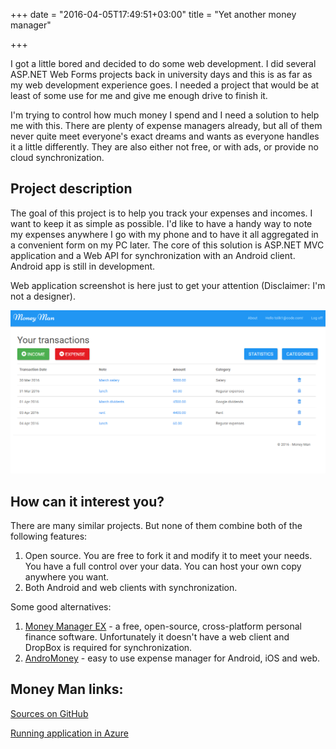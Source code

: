 +++
date = "2016-04-05T17:49:51+03:00"
title = "Yet another money manager"

+++

I got a little bored and decided to do some web development. I did several ASP.NET Web Forms projects back in university days and this is as far as my web development experience goes. I needed a project that would be at least of some use for me and give me enough drive to finish it.

<!--more-->

I'm trying to control how much money I spend and I need a solution to help me with this. There are plenty of expense managers already, but all of them never quite meet everyone's exact dreams and wants as everyone handles it a little differently. They are also either not free, or with ads, or provide no cloud synchronization. 

## Project description

The goal of this project is to help you track your expenses and incomes. I want to keep it as simple as possible. I'd like to have a handy way to note my expenses anywhere I go with my phone and to have it all aggregated in a convenient form on my PC later.
The core of this solution is ASP.NET MVC application and a Web API for synchronization with an Android client. Android app is still in development.

Web application screenshot is here just to get your attention (Disclaimer: I'm not a designer).

<div class="center standardBorder" markdown="1">
	<img src="/images/moneyManScreen.PNG">
</div>
<p/>

## How can it interest you?

There are many similar projects. But none of them combine both of the following features:

1. Open source. You are free to fork it and modify it to meet your needs. You have a full control over your data. You can host your own copy anywhere you want.
2. Both Android and web clients with synchronization.

Some good alternatives:

1. [Money Manager EX](http://www.moneymanagerex.org) - a free, open-source, cross-platform personal finance software.  Unfortunately it doesn't have a web client and DropBox is required for synchronization.
2. [AndroMoney](https://web.andromoney.com) - easy to use expense manager for Android, iOS and web.

## Money Man links:

[Sources on GitHub](https://github.com/tolikcode/MoneyMan)

[Running application in Azure](http://moneyman.azurewebsites.net/)